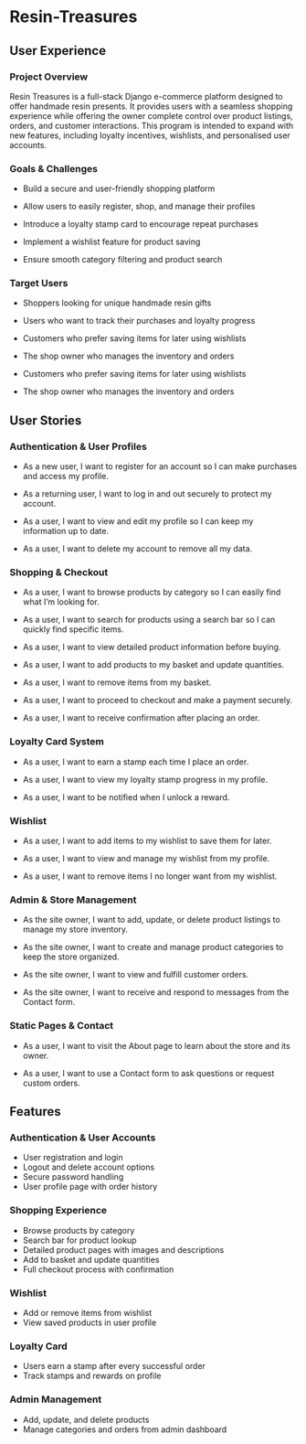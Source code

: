 ﻿# Resin-Treasures

## User Experience

### Project Overview
Resin Treasures is a full-stack Django e-commerce platform designed to offer handmade resin presents.
It provides users with a seamless shopping experience while offering the owner complete control over product listings, orders, and customer interactions.
This program is intended to expand with new features, including loyalty incentives, wishlists, and personalised user accounts.

### Goals & Challenges
- Build a secure and user-friendly shopping platform

- Allow users to easily register, shop, and manage their profiles

- Introduce a loyalty stamp card to encourage repeat purchases

- Implement a wishlist feature for product saving

- Ensure smooth category filtering and product search

### Target Users

- Shoppers looking for unique handmade resin gifts

- Users who want to track their purchases and loyalty progress

- Customers who prefer saving items for later using wishlists

- The shop owner who manages the inventory and orders
  
- Customers who prefer saving items for later using wishlists

- The shop owner who manages the inventory and orders

## User Stories

### Authentication & User Profiles

- As a new user, I want to register for an account so I can make purchases and access my profile.

- As a returning user, I want to log in and out securely to protect my account.

- As a user, I want to view and edit my profile so I can keep my information up to date.

- As a user, I want to delete my account to remove all my data.

### Shopping & Checkout

- As a user, I want to browse products by category so I can easily find what I’m looking for.

- As a user, I want to search for products using a search bar so I can quickly find specific items.

- As a user, I want to view detailed product information before buying.

- As a user, I want to add products to my basket and update quantities.

- As a user, I want to remove items from my basket.

- As a user, I want to proceed to checkout and make a payment securely.

- As a user, I want to receive confirmation after placing an order.

### Loyalty Card System

- As a user, I want to earn a stamp each time I place an order.

- As a user, I want to view my loyalty stamp progress in my profile.

- As a user, I want to be notified when I unlock a reward.

### Wishlist

- As a user, I want to add items to my wishlist to save them for later.

- As a user, I want to view and manage my wishlist from my profile.

- As a user, I want to remove items I no longer want from my wishlist.

### Admin & Store Management

- As the site owner, I want to add, update, or delete product listings to manage my store inventory.

- As the site owner, I want to create and manage product categories to keep the store organized.

- As the site owner, I want to view and fulfill customer orders.

- As the site owner, I want to receive and respond to messages from the Contact form.

### Static Pages & Contact

- As a user, I want to visit the About page to learn about the store and its owner.

- As a user, I want to use a Contact form to ask questions or request custom orders.

## Features

### Authentication & User Accounts
- User registration and login
- Logout and delete account options
- Secure password handling
- User profile page with order history

###  Shopping Experience
- Browse products by category
- Search bar for product lookup
- Detailed product pages with images and descriptions
- Add to basket and update quantities
- Full checkout process with confirmation

###  Wishlist
- Add or remove items from wishlist
- View saved products in user profile

### Loyalty Card
- Users earn a stamp after every successful order
- Track stamps and rewards on profile

### Admin Management
- Add, update, and delete products
- Manage categories and orders from admin dashboard
